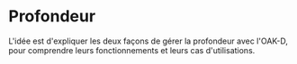 # Profondeur

L'idée est d'expliquer les deux façons de gérer la profondeur avec l'OAK-D, pour comprendre leurs fonctionnements et leurs cas d'utilisations. 